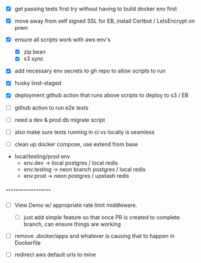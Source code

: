 - [x] get passing tests first try without having to build docker env first

- [x] move away from self signed SSL for EB, install Certbot / LetsEncrypt on prem

- [x] ensure all scripts work with aws env's
  - [x] zip bean
  - [x] s3 sync
  <!--  -->
- [x] add necessary env secrets to gh repo to allow scripts to run

- [x] husky linst-staged

- [x] deployment github action that runs above scripts to deploy to s3 / EB
- [ ] github action to run e2e tests

- [ ] need a dev & prod db migrate script
- [ ] also make sure tests running in ci vs locally is seamless
- [ ] clean up docker compose, use extend from base

- local/testing/prod env
  - env.dev -> local postgres / local redis
  - env.testing -> neon branch postgres / local redis
  - env.prod -> neon postgres / upstash redis

##### ------------------

- [ ] View Demo w/ appropriate rate limit middleware.

  - [ ] just add simple feature so that once PR is created to complete branch, can ensure things are working

- [ ] remove .docker/apps and whatever is causing that to happen in Dockerfile

- [ ] redirect aws default urls to mine
